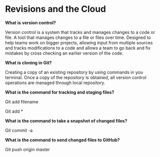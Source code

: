 # Revisions and the Cloud

**What is version control?**

Version control is a system that tracks and manages changes to a code or file. A tool that manages changes to a file or files over time. Designed to help teams work on bigger projects, allowing input from multiple sources and tracks modifications to a code and allows a team to go back and fix mistakes by cross checking an earlier version of the code.


**What is cloning in Git?**

Creating a copy of an existing repository by using commands in you terminal.
Once a copy of the repository is obtained, all version control operations are managed through local repository.

**What is the command for tracking and staging files?**

Git add filename

Git add *

**What is the command to take a snapshot of changed files?**

Git commit -a


**What is the command to send changed files to GitHub?**

Git push origin master
